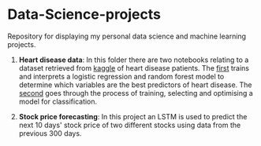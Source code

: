 # Data-Science-projects
Repository for displaying my personal data science and machine learning projects.

1. **Heart disease data**: In this folder there are two notebooks relating to a dataset retrieved from [kaggle](https://www.kaggle.com/ronitf/heart-disease-uci) of heart disease patients. The [first](https://github.com/collinb9/Data-Science-projects/blob/master/HeartDisease/Interpretation%20of%20data.ipynb) trains and interprets a logistic regression and random forest model to determine which variables are the best predictors of heart disease. The [second](https://github.com/collinb9/Data-Science-projects/blob/master/HeartDisease/Heart%20Disease.ipynb) goes through the process of training, selecting and optimising a model for classification.  

2. **Stock price forecasting**: In this project an LSTM is used to predict the next 10 days' stock price of two different stocks using data 
from the previous 300 days. 
